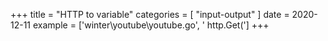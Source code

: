 +++
title = "HTTP to variable"
categories = [ "input-output" ]
date = 2020-12-11
example = ['winter\youtube\youtube.go', ' http.Get(']
+++
